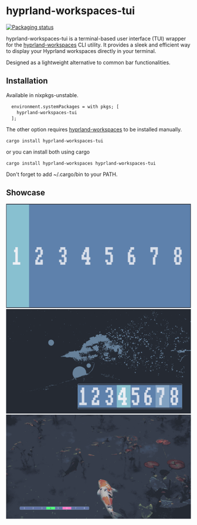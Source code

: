# hyprland-workspaces-tui
[![Packaging status](https://repology.org/badge/version-for-repo/nix_unstable/hyprland-workspaces-tui.svg)](https://search.nixos.org/packages?channel=unstable&show=<your-package-name>)

hyprland-workspaces-tui is a terminal-based user interface (TUI) wrapper for the [hyprland-workspaces](https://github.com/FieldofClay/hyprland-workspaces) CLI utility. It provides a sleek and efficient way to display your Hyprland workspaces directly in your terminal.

Designed as a lightweight alternative to common bar functionalities.


## Installation 
Available in nixpkgs-unstable.
```
  environment.systemPackages = with pkgs; [
    hyprland-workspaces-tui
  ];
```
  
The other option requires [hyprland-workspaces](https://github.com/FieldofClay/hyprland-workspaces) to be installed manually.
```
cargo install hyprland-workspaces-tui
```
or you can install both using cargo
```
cargo install hyprland-workspaces hyprland-workspaces-tui
```
Don't forget to add ~/.cargo/bin to your PATH.



## Showcase
![](images/1.png)
![](images/2.png)
![](images/3.png)


